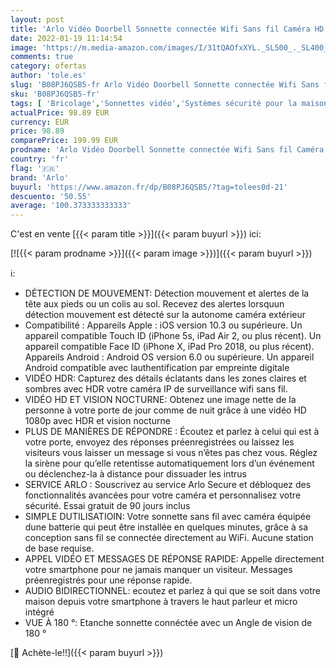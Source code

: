 ```yaml
---
layout: post
title: 'Arlo Vidéo Doorbell Sonnette connectée Wifi Sans fil Caméra HD Audio bidirectionnel  détection mouvement  sirène  vision nocturne  Essai gratuit de 90 jours inclus pour le Arlo Secure  AVD2001'
date: 2022-01-19 11:14:54
image: 'https://m.media-amazon.com/images/I/31tQAOfxXYL._SL500_._SL400_.jpg'
comments: true
category: ofertas
author: 'tole.es'
slug: 'B08PJ6QSB5-fr Arlo Vidéo Doorbell Sonnette connectée Wifi Sans fil...'
sku: 'B08PJ6QSB5-fr'
tags: [ 'Bricolage','Sonnettes vidéo','Systèmes sécurité pour la maison','Sécurité','arlo', ]
actualPrice: 98.89 EUR
currency: EUR
price: 98.89
comparePrice: 199.99 EUR
prodname: 'Arlo Vidéo Doorbell Sonnette connectée Wifi Sans fil Caméra HD Audio bidirectionnel  détection mouvement  sirène  vision nocturne  Essai gratuit de 90 jours inclus pour le Arlo Secure  AVD2001'
country: 'fr'
flag: '🇫🇷'
brand: 'Arlo'
buyurl: 'https://www.amazon.fr/dp/B08PJ6QSB5/?tag=tolees0d-21'
descuento: '50.55'
average: '100.373333333333'
---
```


C'est en vente [{{< param title >}}]({{< param buyurl >}}) ici:

[![{{< param prodname >}}]({{< param image >}})]({{< param buyurl >}})

ℹ️:

- DÉTECTION DE MOUVEMENT: Détection mouvement et alertes de la tête aux pieds ou un colis au sol. Recevez des alertes lorsquun détection mouvement est détecté sur la autonome caméra extérieur
- Compatibilité : Appareils Apple : iOS version 10.3 ou supérieure. Un appareil compatible Touch ID (iPhone 5s, iPad Air 2, ou plus récent). Un appareil compatible Face ID (iPhone X, iPad Pro 2018, ou plus récent). Appareils Android : Android OS version 6.0 ou supérieure. Un appareil Android compatible avec lauthentification par empreinte digitale
- VIDÉO HDR: Capturez des détails éclatants dans les zones claires et sombres avec HDR votre caméra IP de surveillance wifi sans fil.
- VIDÉO HD ET VISION NOCTURNE: Obtenez une image nette de la personne à votre porte de jour comme de nuit grâce à une vidéo HD 1080p avec HDR et vision nocturne
- PLUS DE MANIÈRES DE RÉPONDRE : Écoutez et parlez à celui qui est à votre porte, envoyez des réponses préenregistrées ou laissez les visiteurs vous laisser un message si vous n’êtes pas chez vous. Réglez la sirène pour qu’elle retentisse automatiquement lors d’un événement ou déclenchez-la à distance pour dissuader les intrus
- SERVICE ARLO : Souscrivez au service Arlo Secure et débloquez des fonctionnalités avancées pour votre caméra et personnalisez votre sécurité. Essai gratuit de 90 jours inclus
- SIMPLE DUTILISATIOIN: Votre sonnette sans fil avec caméra équipée dune batterie qui peut être installée en quelques minutes, grâce à sa conception sans fil se connectée directement au WiFi. Aucune station de base requise.
- APPEL VIDÉO ET MESSAGES DE RÉPONSE RAPIDE: Appelle directement votre smartphone pour ne jamais manquer un visiteur. Messages préenregistrés pour une réponse rapide.
- AUDIO BIDIRECTIONNEL: ecoutez et parlez à qui que se soit dans votre maison depuis votre smartphone à travers le haut parleur et micro intégré
- VUE À 180 °: Etanche sonnette connéctée avec un Angle de vision de 180 °

[🛒 Achète-le!!]({{< param buyurl >}})
